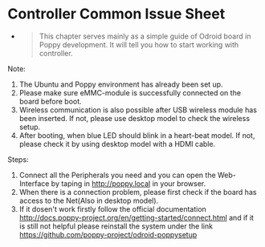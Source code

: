 # Controller Common Issue Sheet
- >This chapter serves mainly as a simple guide of Odroid board in Poppy development.
It will tell you how to start working with controller.

Note:
1.	The Ubuntu and Poppy environment has already been set up.
2.	Please make sure eMMC-module is successfully connected on the board before boot.
3.	Wireless communication is also possible after USB wireless module has been inserted. If not, please use desktop model to check the wireless setup.
4.	After booting, when blue LED should blink in a heart-beat model. If not, please check it by using desktop model with a HDMI cable. 

Steps:
1.	Connect all the Peripherals you need and you can open the Web-Interface by taping in http://poppy.local in your browser.
2. When there is a connection problem, please first check if the board has access to the Net(Also in desktop model).
3. If it dosen't work firstly follow the official documentation http://docs.poppy-project.org/en/getting-started/connect.html and if it is still not helpful please reinstall the system under the link https://github.com/poppy-project/odroid-poppysetup
